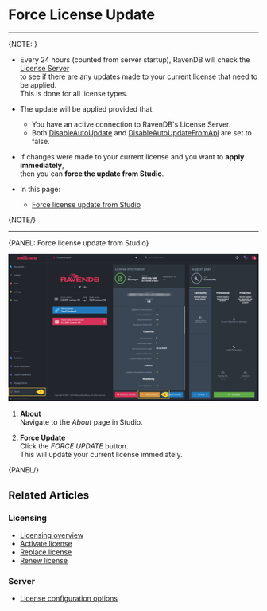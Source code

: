 # Force License Update

---

{NOTE: }

* Every 24 hours (counted from server startup), RavenDB will check the [License Server](../../start/licensing/licensing-overview#license-server)  
  to see if there are any updates made to your current license that need to be applied.  
  This is done for all license types.  

* The update will be applied provided that:  
  * You have an active connection to RavenDB's License Server.  
  * Both [DisableAutoUpdate](../../server/configuration/license-configuration#license.disableautoupdate) and [DisableAutoUpdateFromApi](../../server/configuration/license-configuration#license.disableautoupdatefromapi) are set to false.  

* If changes were made to your current license and you want to __apply immediately__,    
  then you can __force the update from Studio__.  

* In this page:
    * [Force license update from Studio](../../start/licensing/force-update#force-license-update-from-studio)

{NOTE/}

---

{PANEL: Force license update from Studio}

![Force Update](images/force-update.png "Force-update")

1. __About__  
   Navigate to the _About_ page in Studio.  

2. __Force Update__  
   Click the _FORCE UPDATE_ button.  
   This will update your current license immediately.  

{PANEL/}

## Related Articles

### Licensing
- [Licensing overview](../../start/licensing/licensing-overview)
- [Activate license](../../start/licensing/activate-license)
- [Replace license](../../start/licensing/replace-license)
- [Renew license](../../start/licensing/renew-license)

### Server
- [License configuration options](../../server/configuration/license-configuration)


